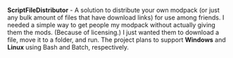 **ScriptFileDistributor** - A solution to distribute your own modpack (or just any bulk amount of files that have download links) for use among friends.
I needed a simple way to get people my modpack without actually giving them the mods. (Because of licensing.) I just wanted them to download a file, move it to a folder, and run.
The project plans to support **Windows** and **Linux** using Bash and Batch, respectively.

